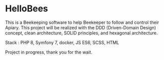 # HelloBees

 This is a Beekeeping software to help Beekeeper to follow and 
 control their Apiary. This project will be realized with the 
 DDD (Driven-Domain Design) concept, clean architecture, SOLID
 principles, and hexagonal architecture.
 
Stack : PHP 8, Symfony 7, docker, JS ES6, SCSS, HTML

Project in progress, thank you for the wait.
